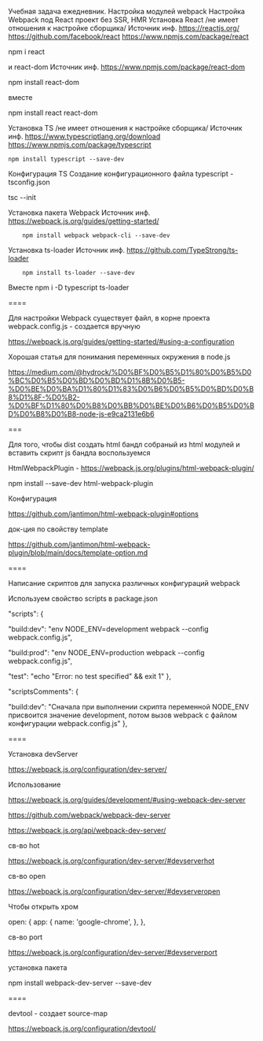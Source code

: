 Учебная задача ежедневник. Настройка модулей webpack
Настройка Webpack под React проект без SSR, HMR
Установка React /не имеет отношения к настройке сборщика/ Источник инф. https://reactjs.org/ https://github.com/facebook/react https://www.npmjs.com/package/react

npm i react

и react-dom Источник инф. https://www.npmjs.com/package/react-dom

npm install react-dom

вместе

npm install react react-dom

Установка TS /не имеет отношения к настройке сборщика/ Источник инф. https://www.typescriptlang.org/download https://www.npmjs.com/package/typescript

    npm install typescript --save-dev
Конфигурация TS Создание конфигурационного файла typescript - tsconfig.json

tsc --init

Установка пакета Webpack
Источник инф. https://webpack.js.org/guides/getting-started/

```
    npm install webpack webpack-cli --save-dev
```
Установка ts-loader
Источник инф. https://github.com/TypeStrong/ts-loader

```
    npm install ts-loader --save-dev
```
Вместе npm i -D typescript ts-loader

====

Для настройки Webpack существует файл, в корне проекта webpack.config.js - создается вручную

https://webpack.js.org/guides/getting-started/#using-a-configuration

Хорошая статья для понимания переменных окружения в node.js

https://medium.com/@hydrock/%D0%BF%D0%B5%D1%80%D0%B5%D0%BC%D0%B5%D0%BD%D0%BD%D1%8B%D0%B5-%D0%BE%D0%BA%D1%80%D1%83%D0%B6%D0%B5%D0%BD%D0%B8%D1%8F-%D0%B2-%D0%BF%D1%80%D0%B8%D0%BB%D0%BE%D0%B6%D0%B5%D0%BD%D0%B8%D0%B8-node-js-e9ca2131e6b6

===

Для того, чтобы dist создать html бандл собраный из html модулей и вставить скрипт js бандла воспользуемся

HtmlWebpackPlugin - https://webpack.js.org/plugins/html-webpack-plugin/

npm install --save-dev html-webpack-plugin

Конфигурация

https://github.com/jantimon/html-webpack-plugin#options

док-ция по свойству template

https://github.com/jantimon/html-webpack-plugin/blob/main/docs/template-option.md

====

Написание скриптов для запуска различных конфигураций webpack

Используем свойство scripts в package.json

"scripts": {

"build:dev": "env NODE_ENV=development webpack --config webpack.config.js",

"build:prod": "env NODE_ENV=production webpack --config webpack.config.js",

"test": "echo \"Error: no test specified\" && exit 1"
},

"scriptsComments": {

"build:dev": "Сначала при выполнении скрипта переменной NODE_ENV присвоится значение development, потом вызов webpack с файлом конфигурации webpack.config.js"
},

====

Установка devServer

https://webpack.js.org/configuration/dev-server/

Использование

https://webpack.js.org/guides/development/#using-webpack-dev-server

https://github.com/webpack/webpack-dev-server

https://webpack.js.org/api/webpack-dev-server/

св-во hot

https://webpack.js.org/configuration/dev-server/#devserverhot

св-во open

https://webpack.js.org/configuration/dev-server/#devserveropen

Чтобы открыть хром

open: { app: { name: 'google-chrome', }, },

св-во port

https://webpack.js.org/configuration/dev-server/#devserverport

установка пакета

npm install webpack-dev-server --save-dev

====

devtool - создает source-map

https://webpack.js.org/configuration/devtool/
